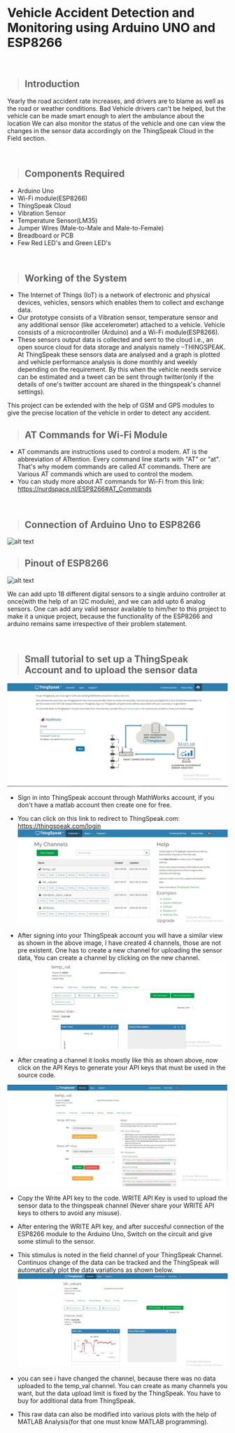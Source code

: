 # Vehicle Accident Detection and Monitoring using Arduino UNO and ESP8266
&nbsp;

> ## Introduction

Yearly the road accident rate increases, and drivers are to blame as well as the road or weather conditions. Bad Vehicle drivers can't be helped, but the vehicle can be made smart enough to alert the ambulance about the location
We can also monitor the status of the vehicle and one can view the changes in the sensor data accordingly on the ThingSpeak Cloud in the Field section.

&nbsp;
> ## Components Required
* Arduino Uno
* Wi-Fi module(ESP8266)
* ThingSpeak Cloud
* Vibration Sensor
* Temperature Sensor(LM35)
* Jumper Wires (Male-to-Male and Male-to-Female)
* Breadboard or PCB
* Few Red LED's and Green LED's

&nbsp;
> ## Working of the System
* The Internet of Things (IoT) is a network of electronic and physical devices, vehicles, sensors which enables them to collect and exchange data.
* Our prototype consists of a Vibration sensor, temperature sensor and any additional sensor (like accelerometer) attached to a vehicle. Vehicle consists of a microcontroller (Arduino) and a Wi-Fi module(ESP8266).
* These sensors output data is collected and sent to the cloud i.e., an open source cloud for data storage and analysis namely –THINGSPEAK. At ThingSpeak these sensors data are analysed and a graph is plotted and vehicle performance analysis is done monthly and weekly depending on the requirement. By this when the vehicle needs service can be estimated and a tweet can be sent through twitter(only if the details of one's twitter account are shared in the thingspeak's channel settings).
 
This project can be extended with the help of GSM and GPS modules to give the precise location of the vehicle in order to detect any accident.
&nbsp;
> ## AT Commands for Wi-Fi Module
* AT commands are instructions used to control a modem. AT is the abbreviation of ATtention. Every command line starts with "AT" or "at". That's why modem commands are called AT commands. There are Various AT commands which are used to control the modem.
* You can study more about AT commands for Wi-Fi from this link:<br />
https://nurdspace.nl/ESP8266#AT_Commands 

&nbsp;
> ## Connection of Arduino Uno to ESP8266
![alt text](https://labbh.files.wordpress.com/2016/05/firmware.png?w=1108)
> ## Pinout of ESP8266
![alt text](https://encrypted-tbn0.gstatic.com/images?q=tbn%3AANd9GcTtBJ7LjUMHzgehvLo43ppoZvt1vRH7hb222Q&usqp=CAU)

We can add upto 18 different digital sensors to a single arduino controller at once(with the help of an I2C module), and we can add upto 6 analog sensors. One can add any valid sensor available to him/her to this project to make it a unique project, because the functionality of the ESP8266 and arduino remains same irrespective of their problem statement.

&nbsp;
> ## Small tutorial to set up a ThingSpeak Account and to upload the sensor data
![alt text](https://github.com/akhilkumar99/Vehicle-Accident-detection/blob/master/sign%20in%20into%20thingspeak.JPG)

* Sign in into ThingSpeak account through MathWorks account, if you don't have a matlab account then create one for free.
* You can click on this link to redirect to ThingSpeak.com: https://thingspeak.com/login
![alt text](https://github.com/akhilkumar99/Vehicle-Accident-detection/blob/master/create%20a%20new%20channel.JPG)

* After signing into your ThingSpeak account you will have a similar view as shown in the above image, I have created 4 channels, those are not pre existent. One has to create a new channel for uploading the sensor data, You can create a channel by clicking on the new channel.
![alt text](https://github.com/akhilkumar99/Vehicle-Accident-detection/blob/master/api%20keys.JPG)

* After creating a channel it looks mostly like this as shown above, now click on the API Keys to generate your API keys that must be used in the source code.

![alt text](https://github.com/akhilkumar99/Vehicle-Accident-detection/blob/master/API%20Read%20and%20Write%20Keys.JPG)

* Copy the Write API key to the code. WRITE API Key is used to upload the sensor data to the thingspeak channel (Never share your WRITE API keys to others to avoid any misuse).
* After entering the WRITE API key, and after succesful connection of the ESP8266 module to the Arduino Uno, Switch on the circuit and give some stimuli to the sensor.
* This stimulus is noted in the field channel of your ThingSpeak Channel. Continuos change of the data can be tracked and the ThingSpeak will automatically plot the data variations as shown below.
![alt text](https://github.com/akhilkumar99/Vehicle-Accident-detection/blob/master/ldr%20data%20thingspeak.JPG)

* you can see i have changed the channel, because there was no data uploaded to the temp_val channel. You can create as many channels you want, but the data upload limit is fixed by the ThingSpeak. You have to buy for additional data from ThingSpeak. 
* This raw data can also be modified into various plots with the help of MATLAB Analysis(for that one must know MATLAB programming).

